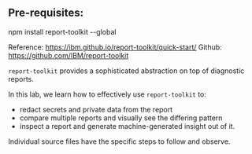## Pre-requisites:

npm install report-toolkit --global

Reference: https://ibm.github.io/report-toolkit/quick-start/
Github: https://github.com/IBM/report-toolkit

`report-toolkit` provides a sophisticated abstraction on top of diagnostic reports.

In this lab, we learn how to effectively use `report-toolkit` to:

 - redact secrets and private data from the report
 - compare multiple reports and visually see the differing pattern
 - inspect a report and generate machine-generated insight out of it.

Individual source files have the specific steps to follow and observe.
